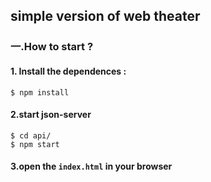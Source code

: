 ## simple version of web theater

### 一.How to start ?

#### 1. Install the dependences :

```
$ npm install
```

#### 2.start json-server

```
$ cd api/
$ npm start
```

#### 3.open the  `index.html` in your browser



